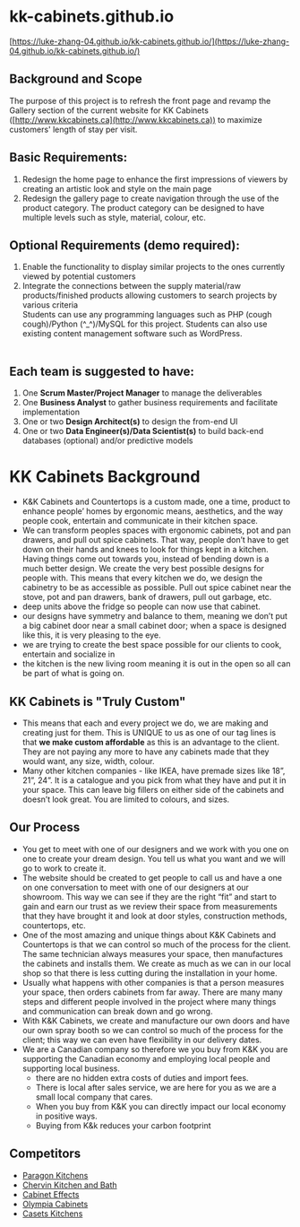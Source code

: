# kk-cabinets.github.io #
[https://luke-zhang-04.github.io/kk-cabinets.github.io/](https://luke-zhang-04.github.io/kk-cabinets.github.io/)
## Background and Scope ##
The purpose of this project is to refresh the front page and revamp the Gallery section of the current website for KK Cabinets ([http://www.kkcabinets.ca](http://www.kkcabinets.ca)) to maximize customers' length of stay per visit.
## Basic Requirements: ##
1. Redesign the home page to enhance the first impressions of viewers by creating an artistic look and style on the main page
2. Redesign the gallery page to create navigation through the use of the product category. The product category can be designed to have multiple levels such as style, material, colour, etc.
## Optional Requirements (demo required): ##
1. Enable the functionality to display similar projects to the ones currently viewed by potential customers
2. Integrate the connections between the supply material/raw products/finished products allowing customers to search projects by various criteria<br/>
Students can use any programming languages such as PHP (cough cough)/Python (^_^)/MySQL for this project. Students can also use existing content management software such as WordPress. <br/><br/>
## Each team is suggested to have: ##
1. One <b>Scrum Master/Project Manager</b> to manage the deliverables
2. One <b>Business Analyst</b> to gather business requirements and facilitate implementation
3. One or two <b>Design Architect(s)</b> to design the from-end UI
4. One or two <b>Data Engineer(s)/Data Scientist(s)</b> to build back-end databases (optional) and/or predictive models

# KK Cabinets Background #
- K&amp;K Cabinets and Countertops is a custom made, one a time, product to enhance people’ homes by ergonomic means, aesthetics, and the way people cook, entertain and communicate in their kitchen space.
- We can transform peoples spaces with ergonomic cabinets, pot and pan drawers, and pull out spice cabinets. That way, people don’t have to get down on their hands and knees to look for things kept in a kitchen. Having things come out towards you, instead of bending down is a much better design. We create the very best possible designs for people with. This means that every kitchen we do, we design the cabinetry to be as accessible as possible. Pull out spice cabinet near the stove, pot and pan drawers, bank of drawers, pull out garbage, etc.
- deep units above the fridge so people can now use that cabinet.
- our designs have symmetry and balance to them, meaning we don’t put a big cabinet door near a small cabinet door; when a space is designed like this, it is very pleasing to the eye.
- we are trying to create the best space possible for our clients to cook, entertain and socialize in
- the kitchen is the new living room meaning it is out in the open so all can be part of what is going on.
## KK Cabinets is "Truly Custom" ##
- This means that each and every project we do, we are making and creating just for them. This is UNIQUE to us as one of our tag lines is that <b>we make custom affordable</b> as this is an advantage to the client. They are not paying any more to have any cabinets made that they would want, any size, width, colour.
- Many other kitchen companies - like IKEA, have premade sizes like 18”, 21”, 24”. It is a catalogue and you pick from what they have and put it in your space. This can leave big fillers on either side of the cabinets and doesn’t look great. You are limited to colours, and sizes.
## Our Process ##
- You get to meet with one of our designers and we work with you one on one to create your dream design. You tell us what you want and we will go to work to create it.
- The website should be created to get people to call us and have a one on one conversation to meet with one of our designers at our showroom. This way we can see if they are the right “fit” and start to gain and earn our trust as we review their space from measurements that they have brought it and look at door styles, construction methods, countertops, etc.
- One of the most amazing and unique things about K&amp;K Cabinets and Countertops is that we can control so much of the process for the client. The same technician always measures your space, then manufactures the cabinets and installs them. We create as much as we can in our local shop so that there is less cutting during the installation in your home.
- Usually what happens with other companies is that a person measures your space, then orders cabinets from far away. There are many many steps and different people involved in the project where many things and communication can break down and go wrong.
- With K&amp;K Cabinets, we create and manufacture our own doors and have our own spray booth so we can control so much of the process for the client; this way we can even have flexibility in our delivery dates.
- We are a Canadian company so therefore we you buy from K&amp;K you are supporting the Canadian economy and employing local people and supporting local business.
    - there are no hidden extra costs of duties and import fees.
    - There is local after sales service, we are here for you as we are a small local company that cares.
    - When you buy from K&amp;K you can directly impact our local economy in positive ways.
    - Buying from K&amp;k reduces your carbon footprint
## Competitors ##
- [Paragon Kitchens](https://www.paragonkitchens.com/)
- [Chervin Kitchen and Bath](https://www.chervin.ca/site/home)
- [Cabinet Effects](https://cabineteffects.ca/)
- [Olympia Cabinets](http://www.olympiacabinets.ca/)
- [Casets Kitchens](https://www.caseyskitchens.com/)